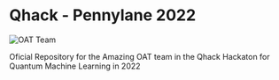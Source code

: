 # Qhack - Pennylane 2022

![OAT Team]("/images/oat.jpg")


Oficial Repository for the Amazing OAT team in the Qhack Hackaton for Quantum Machine Learning in 2022
